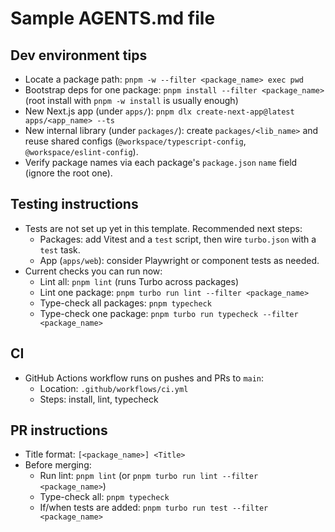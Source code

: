 # Sample AGENTS.md file

## Dev environment tips

- Locate a package path: `pnpm -w --filter <package_name> exec pwd`
- Bootstrap deps for one package: `pnpm install --filter <package_name>` (root install with `pnpm -w install` is usually enough)
- New Next.js app (under `apps/`): `pnpm dlx create-next-app@latest apps/<app_name> --ts`
- New internal library (under `packages/`): create `packages/<lib_name>` and reuse shared configs (`@workspace/typescript-config`, `@workspace/eslint-config`).
- Verify package names via each package's `package.json` `name` field (ignore the root one).

## Testing instructions

- Tests are not set up yet in this template. Recommended next steps:
  - Packages: add Vitest and a `test` script, then wire `turbo.json` with a `test` task.
  - App (`apps/web`): consider Playwright or component tests as needed.
- Current checks you can run now:
  - Lint all: `pnpm lint` (runs Turbo across packages)
  - Lint one package: `pnpm turbo run lint --filter <package_name>`
  - Type-check all packages: `pnpm typecheck`
  - Type-check one package: `pnpm turbo run typecheck --filter <package_name>`

## CI

- GitHub Actions workflow runs on pushes and PRs to `main`:
  - Location: `.github/workflows/ci.yml`
  - Steps: install, lint, typecheck

## PR instructions

- Title format: `[<package_name>] <Title>`
- Before merging:
  - Run lint: `pnpm lint` (or `pnpm turbo run lint --filter <package_name>`)
  - Type-check all: `pnpm typecheck`
  - If/when tests are added: `pnpm turbo run test --filter <package_name>`
